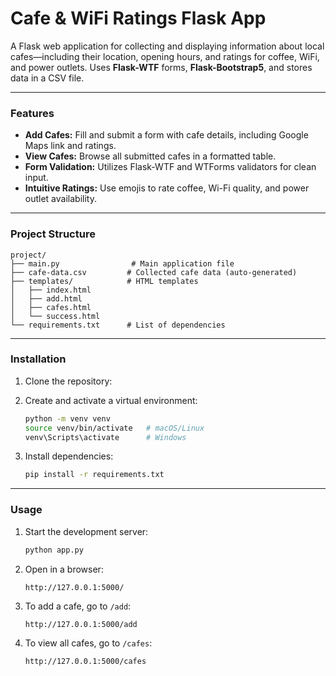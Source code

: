 # Cafe & WiFi Ratings Flask App

A Flask web application for collecting and displaying information about local cafes—including their location, opening hours, and ratings for coffee, WiFi, and power outlets. Uses **Flask-WTF** forms, **Flask-Bootstrap5**, and stores data in a CSV file.

***

### Features

- **Add Cafes:** Fill and submit a form with cafe details, including Google Maps link and ratings.
- **View Cafes:** Browse all submitted cafes in a formatted table.
- **Form Validation:** Utilizes Flask-WTF and WTForms validators for clean input.
- **Intuitive Ratings:** Use emojis to rate coffee, Wi-Fi quality, and power outlet availability.

***

### Project Structure

```
project/
├── main.py                # Main application file
├── cafe-data.csv         # Collected cafe data (auto-generated)
├── templates/            # HTML templates
│   ├── index.html
│   ├── add.html
│   ├── cafes.html
│   └── success.html
└── requirements.txt      # List of dependencies
```

***

### Installation

1. Clone the repository:

2. Create and activate a virtual environment:
    ```bash
    python -m venv venv
    source venv/bin/activate   # macOS/Linux
    venv\Scripts\activate      # Windows
    ```

3. Install dependencies:
    ```bash
    pip install -r requirements.txt
    ```

***

### Usage

1. Start the development server:
    ```bash
    python app.py
    ```

2. Open in a browser:
    ```
    http://127.0.0.1:5000/
    ```

3. To add a cafe, go to `/add`:
    ```
    http://127.0.0.1:5000/add
    ```

4. To view all cafes, go to `/cafes`:
    ```
    http://127.0.0.1:5000/cafes
    ```
